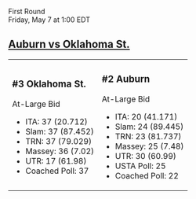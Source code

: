 First Round  
Friday, May 7 at 1:00 EDT
## [Auburn vs Oklahoma St.](https://www.ncaa.com/game/5833672) 

<table><tr><td>  

### #3 Oklahoma St.  

At-Large Bid  
- ITA: 37 (20.712)  
- Slam: 37 (87.452)  
- TRN: 37 (79.029)  
- Massey: 36 (7.02)  
- UTR: 17 (61.98)  
- Coached Poll: 37  

</td><td>  

### #2 Auburn  

At-Large Bid  
- ITA: 20 (41.171)  
- Slam: 24 (89.445)  
- TRN: 23 (81.737)  
- Massey: 25 (7.48)  
- UTR: 30 (60.99)  
- USTA Poll: 25  
- Coached Poll: 22  

</td></tr></table>  